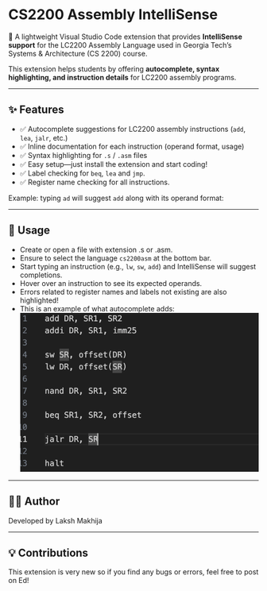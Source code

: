 # CS2200 Assembly IntelliSense

🚀 A lightweight Visual Studio Code extension that provides **IntelliSense support** for the LC2200 Assembly Language used in Georgia Tech’s Systems & Architecture (CS 2200) course.

This extension helps students by offering **autocomplete, syntax highlighting, and instruction details** for LC2200 assembly programs.

---

## ✨ Features

- ✅ Autocomplete suggestions for LC2200 assembly instructions (`add`, `lea`, `jalr`, etc.)
- ✅ Inline documentation for each instruction (operand format, usage)
- ✅ Syntax highlighting for `.s` / `.asm` files
- ✅ Easy setup—just install the extension and start coding!
- ✅ Label checking for `beq`, `lea` and `jmp`.
- ✅ Register name checking for all instructions.

Example: typing `ad` will suggest `add` along with its operand format:

---

## 📝 Usage

- Create or open a file with extension .s or .asm.
- Ensure to select the language `cs2200asm` at the bottom bar.
- Start typing an instruction (e.g., `lw`, `sw`, `add`) and IntelliSense will suggest completions.
- Hover over an instruction to see its expected operands.
- Errors related to register names and labels not existing are also highlighted!
- This is an example of what autocomplete adds:
  ![LC2200 Assembly Intellisense Example](images/image.png)

---

## 👨‍💻 Author

Developed by Laksh Makhija

---

## 💡 Contributions

This extension is very new so if you find any bugs or errors, feel free to post on Ed!
